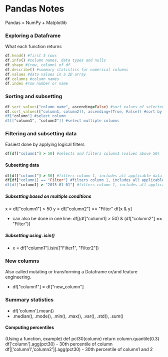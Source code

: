 # Pandas Notes
Pandas = NumPy + Matplotlib

### Exploring a Dataframe
What each function returns
```ruby
df.head() #first 5 rows
df.info() #column names, data types and nulls
df.shape #(row, column) of df
df.describe() #summary statistics for numerical columns
df.values #data values in a 2D array
df.columns #column names
df.index #row number or name
```

### Sorting and subsetting
```ruby
df.sort_values("column name", ascending=False) #sort values of selected column
df.sort_values(["column1, column2]), ascending=[True, False]) #sort by multiple variables 
df["column"] #select column
df[["column1", "column2"]] #select multiple columns
```

### Filtering and subsetting data
Easiest done by applying logical filters
```ruby
df[df["column1"] > 50] #selects and filters column1 (values above 50) 
```

#### Subsetting data
```ruby
df[df["column1"] > 50] #filters column 1, includes all applicable data (values above 50)
df[df["column1] == "Filter"] #filters column 1, includes all applicable data (values that equal to string "Filter")
df[df["column1] > "2015-01-01"] #filters column 1, includes all applicable data (dates after 2015-01-01)
```

##### Subsetting based on multiple conditions
x = df["column1"] > 50
y = df["column2"] == "Filter"
df[x & y] 
- can also be done in one line: df[(df["column1] > 50) & (df["column2"] == "Filter")]

##### Subsetting using .isin()
- x = df["column1"].isin(["Filter1", "Filter2"])   

### New columns
Also called mutating or transforming a Dataframe or/and feature engineering.
- df["column1"] = df["new_column"]

### Summary statistics
- df['column'].mean()
- .median(), .mode(), .min(), .max(), .var(), .std(), .sum()
#### Computing percentiles
(Using a function, example)
def pct30(column)
return column.quantile(0.3)
df['column'].agg(pct30) - 30th percentile of column
df[['column1','column2']].agg(pct30) - 30th percentile of column1 and 2








